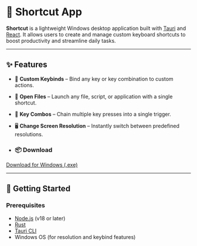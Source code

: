 # 🔀 Shortcut App

**Shortcut** is a lightweight Windows desktop application built with [Tauri](https://tauri.app) and [React](https://reactjs.org). It allows users to create and manage custom keyboard shortcuts to boost productivity and streamline daily tasks.

---

## ✨ Features

- 🎯 **Custom Keybinds** – Bind any key or key combination to custom actions.
- 📁 **Open Files** – Launch any file, script, or application with a single shortcut.
- 🔁 **Key Combos** – Chain multiple key presses into a single trigger.
- 🖥️ **Change Screen Resolution** – Instantly switch between predefined resolutions.

- ### 📦 Download

[Download for Windows (.exe)](https://github.com/seu-usuario/seu-repo/releases/download/v0.1.0/shortcut_0.1.0_x64-setup.exe)

---

## 🚀 Getting Started

### Prerequisites

- [Node.js](https://nodejs.org/) (v18 or later)
- [Rust](https://www.rust-lang.org/)
- [Tauri CLI](https://tauri.app/v1/guides/getting-started/prerequisites/)
- Windows OS (for resolution and keybind features)
